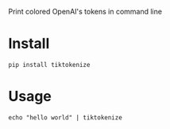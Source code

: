 Print colored OpenAI's tokens in command line

# Install

```shell
pip install tiktokenize
```

# Usage

```shell
echo "hello world" | tiktokenize
```

